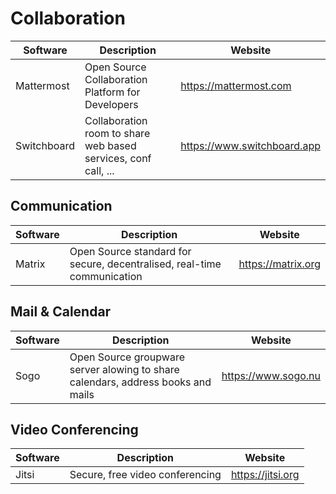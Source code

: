 # Collaboration

| Software    | Description                                       | Website                |
| ----------- | ------------------------------------------------- | ---------------------- |
| Mattermost  | Open Source Collaboration Platform for Developers | https://mattermost.com |
| Switchboard | Collaboration room to share web based services, conf call, ... | https://www.switchboard.app |

## Communication

| Software | Description                                                             | Website            |
| -------- | ----------------------------------------------------------------------- | ------------------ |
| Matrix   | Open Source standard for secure, decentralised, real-time communication | https://matrix.org |

## Mail & Calendar

| Software | Description                                                                      | Website             |
| -------- | -------------------------------------------------------------------------------- | ------------------- |
| Sogo     | Open Source groupware server alowing to share calendars, address books and mails | https://www.sogo.nu |

## Video Conferencing

| Software | Description                     | Website           |
| -------- | ------------------------------- | ----------------- |
| Jitsi    | Secure, free video conferencing | https://jitsi.org |